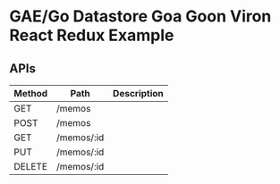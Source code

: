 # GAE/Go Datastore Goa Goon Viron React Redux Example

## APIs

| Method | Path        | Description  |
|--------|-------------|----------|
| GET    | /memos      |          |
| POST   | /memos      |          |
| GET    | /memos/:id  |          |
| PUT    | /memos/:id  |          |
| DELETE | /memos/:id  |          |
